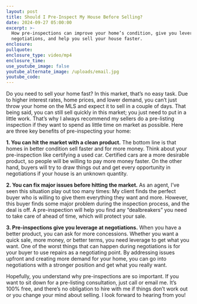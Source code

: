 ```yaml
---
layout: post
title: Should I Pre-Inspect My House Before Selling?
date: 2024-09-27 05:00:00
excerpt: >-
  How pre-inspections can improve your home’s condition, give you leverage in
  negotiations, and help you sell your house faster.
enclosure:
pullquote:
enclosure_type: video/mp4
enclosure_time:
use_youtube_image: false
youtube_alternate_image: /uploads/email.jpg
youtube_code:
---
```

Do you need to sell your home fast? In this market, that’s no easy task. Due to higher interest rates, home prices, and lower demand, you can’t just throw your home on the MLS and expect it to sell in a couple of days. That being said, you can still sell quickly in this market; you just need to put in a little work. That’s why I always recommend my sellers do a pre-listing inspection if they want to spend as little time on market as possible. Here are three key benefits of pre-inspecting your home:

**1\. You can hit the market with a clean product.** The bottom line is that homes in better condition sell faster and for more money. Think about your pre-inspection like certifying a used car. Certified cars are a more desirable product, so people will be willing to pay more money faster. On the other hand, buyers will try to draw things out and get every opportunity in negotiations if your house is an unknown quantity.

**2\. You can fix major issues before hitting the market.** As an agent, I’ve seen this situation play out too many times: My client finds the perfect buyer who is willing to give them everything they want and more. However, this buyer finds some major problem during the inspection process, and the deal is off. A pre-inspection will help you find any “dealbreakers” you need to take care of ahead of time, which will protect your sale.

**3\. Pre-inspections give you leverage at negotiations.** When you have a better product, you can ask for more concessions. Whether you want a quick sale, more money, or better terms, you need leverage to get what you want. One of the worst things that can happen during negotiations is for your buyer to use repairs as a negotiating point. By addressing issues upfront and creating more demand for your home, you can go into negotiations with a stronger position and get what you really want.

Hopefully, you understand why pre-inspections are so important. If you want to sit down for a pre-listing consultation, just call or email me. It’s 100% free, and there’s no obligation to hire with me if things don’t work out or you change your mind about selling. I look forward to hearing from you!